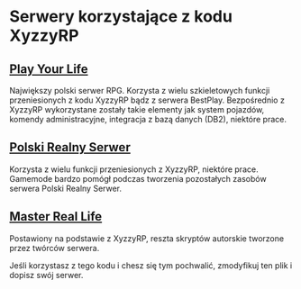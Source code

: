 # Serwery korzystające z kodu XyzzyRP


## [Play Your Life](http://pylife.pl/)

Największy polski serwer RPG. Korzysta z wielu szkieletowych funkcji 
przeniesionych z kodu XyzzyRP bądz z serwera BestPlay. Bezpośrednio
z XyzzyRP wykorzystane zostały takie elementy jak system pojazdów,
komendy administracyjne, integracja z bazą danych (DB2), niektóre
prace.



## [Polski Realny Serwer](mtasa://178.19.106.171:22106)

Korzysta z wielu funkcji przeniesionych z XyzzyRP, niektóre prace.
Gamemode bardzo pomógł podczas tworzenia pozostałych zasobów
serwera Polski Realny Serwer.

## [Master Real Life](mtasa://178.33.54.31:20800)

Postawiony na podstawie z XyzzyRP, 
reszta skryptów autorskie tworzone przez twórców
serwera.



Jeśli korzystasz z tego kodu i chesz się tym pochwalić, zmodyfikuj ten plik i dopisz swój serwer.
